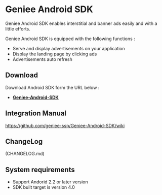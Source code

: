 # Geniee Android SDK

Geniee Android SDK enables interstitial and banner ads easily and with a little efforts.

Geniee Android SDK is equipped with the following functions :

- Serve and display advertisements on your application
- Display the landing page by clicking ads
- Advertisements auto refresh

## Download

Download Android SDK form the URL below :

- **[Geniee-Android-SDK](https://github.com/geniee-ssp/Geniee-Android-SDK/releases)**

## Integration Manual

<https://github.com/geniee-ssp/Geniee-Android-SDK/wiki>

## ChangeLog

(CHANGELOG.md) 

## System requirements

- Support Andorid 2.2 or later version
- SDK built target is version 4.0
